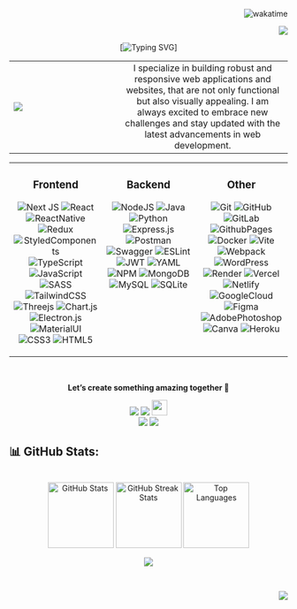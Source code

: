 <div align="right">

![wakatime](https://wakatime.com/badge/user/018bd96e-68c8-4fc2-90bb-144d017d754f.svg)

[![](https://visitcount.itsvg.in/api?id=makarenko-vladyslav&icon=7&color=6)](https://visitcount.itsvg.in)

</div>


<div align="center">

[![Typing SVG](https://readme-typing-svg.demolab.com?font=Playfair+Display&size=32&duration=4000&pause=550&color=039CF7&center=true&vCenter=true&width=1000&height=60&lines=Hi+there+%F0%9F%91%8B%F0%9F%8F%BB;I'm+Vladyslav+Makarenko+%F0%9F%91%A8%F0%9F%8F%BB%E2%80%8D%F0%9F%92%BB;A+Full+Stack+Developer+originally+from+Ukraine+%F0%9F%87%BA%F0%9F%87%A6;Currently+based+in+the+beautiful+landscapes+of+Norway+%F0%9F%87%B3%F0%9F%87%B4)]

</div>

<table>
  <tr>
     <td width="180px">
      <img src="https://i.giphy.com/xv6eVwkJ7DGjC.webp"  />
    </td>
    <td align="center">
      I specialize in building robust and responsive web applications and websites, that are not only functional but also visually appealing. I am always excited to embrace new challenges and stay updated with the latest advancements in web development.
    </td>
  </tr>
</table>

<div align="center" >

<table>
<tr>
<td valign="top" width="33%">

<div align="center">

### Frontend

![Next JS](https://img.shields.io/badge/Next-black?style=flat&logo=next.js&logoColor=white) 
![React](https://img.shields.io/badge/react-%2320232a.svg?style=flat&logo=react&logoColor=%2361DAFB)
![ReactNative](https://img.shields.io/badge/react_native-%2320232a.svg?style=flat&logo=react&logoColor=%2361DAFB) 
![Redux](https://img.shields.io/badge/redux-%23593d88.svg?style=flat&logo=redux&logoColor=white) 
![StyledComponents](https://img.shields.io/badge/styled--components-DB7093?style=flat&logo=styled-components&logoColor=white)
![TypeScript](https://img.shields.io/badge/typescript-%23007ACC.svg?style=flat&logo=typescript&logoColor=white) 
![JavaScript](https://img.shields.io/badge/javascript-%23323330.svg?style=flat&logo=javascript&logoColor=%23F7DF1E) 
![SASS](https://img.shields.io/badge/SASS-hotpink.svg?style=flat&logo=SASS&logoColor=white) 
![TailwindCSS](https://img.shields.io/badge/tailwindcss-%2338B2AC.svg?style=flat&logo=tailwind-css&logoColor=white)
![Threejs](https://img.shields.io/badge/threejs-black?style=flat&logo=three.js&logoColor=white) 
![Chart.js](https://img.shields.io/badge/chart.js-F5788D.svg?style=flat&logo=chart.js&logoColor=white) 
![Electron.js](https://img.shields.io/badge/Electron-191970?style=flat&logo=Electron&logoColor=white) 
![MaterialUI](https://img.shields.io/badge/MaterialUI-007FFF.svg?style=flat&logo=Material-UI&logoColor=white) 
![CSS3](https://img.shields.io/badge/css3-%231572B6.svg?style=flat&logo=css3&logoColor=white) 
![HTML5](https://img.shields.io/badge/html5-%23E34F26.svg?style=flat&logo=html5&logoColor=white)
                            
</div>
</td>
<td valign="top" width="33%">

<div align="center">
                    
### Backend

![NodeJS](https://img.shields.io/badge/node.js-6DA55F?style=flat&logo=node.js&logoColor=white)
![Java](https://img.shields.io/badge/java-%23ED8B00.svg?style=flat&logo=openjdk&logoColor=white)
                            ![Python](https://img.shields.io/badge/python-3670A0?style=flat&logo=python&logoColor=ffdd54)
                            ![Express.js](https://img.shields.io/badge/express.js-%23404d59.svg?style=flat&logo=express&logoColor=%2361DAFB)
                            ![Postman](https://img.shields.io/badge/Postman-FF6C37?style=flat&logo=postman&logoColor=white)
                            ![Swagger](https://img.shields.io/badge/-Swagger-%23Clojure?style=flat&logo=swagger&logoColor=white)
                            ![ESLint](https://img.shields.io/badge/ESLint-4B3263?style=flat&logo=eslint&logoColor=white)
                            ![JWT](https://img.shields.io/badge/JWT-black?style=flat&logo=JSON%20web%20tokens)
                            ![YAML](https://img.shields.io/badge/yaml-%23ffffff.svg?style=flat&logo=yaml&logoColor=151515)
                            ![NPM](https://img.shields.io/badge/NPM-%23CB3837.svg?style=flat&logo=npm&logoColor=white)
                            ![MongoDB](https://img.shields.io/badge/MongoDB-%234ea94b.svg?style=flat&logo=mongodb&logoColor=white)
                            ![MySQL](https://img.shields.io/badge/mysql-4479A1.svg?style=flat&logo=mysql&logoColor=white)
                            ![SQLite](https://img.shields.io/badge/sqlite-%2307405e.svg?style=flat&logo=sqlite&logoColor=white)
                            
</div>
</td>
<td valign="top" width="33%">

<div align="center">
                    
### Other

![Git](https://img.shields.io/badge/git-%23F05033.svg?style=flat&logo=git&logoColor=white)
![GitHub](https://img.shields.io/badge/github-%23121011.svg?style=flat&logo=github&logoColor=white)
![GitLab](https://img.shields.io/badge/gitlab-%23181717.svg?style=flat&logo=gitlab&logoColor=white)
![GithubPages](https://img.shields.io/badge/github%20pages-121013?style=flat&logo=github&logoColor=white)
![Docker](https://img.shields.io/badge/docker-%230db7ed.svg?style=flat&logo=docker&logoColor=white)
![Vite](https://img.shields.io/badge/vite-%23646CFF.svg?style=flat&logo=vite&logoColor=white)
![Webpack](https://img.shields.io/badge/webpack-%238DD6F9.svg?style=flat&logo=webpack&logoColor=black)
![WordPress](https://img.shields.io/badge/WordPress-%23117AC9.svg?style=flat&logo=WordPress&logoColor=white)
![Render](https://img.shields.io/badge/Render-%46E3B7.svg?style=flat&logo=render&logoColor=white)
![Vercel](https://img.shields.io/badge/vercel-%23000000.svg?style=flat&logo=vercel&logoColor=white)
![Netlify](https://img.shields.io/badge/netlify-%23000000.svg?style=flat&logo=netlify&logoColor=#00C7B7)
![GoogleCloud](https://img.shields.io/badge/GoogleCloud-%234285F4.svg?style=flat&logo=google-cloud&logoColor=white)
![Figma](https://img.shields.io/badge/figma-%23F24E1E.svg?style=flat&logo=figma&logoColor=white)
![AdobePhotoshop](https://img.shields.io/badge/adobe%20photoshop-%2331A8FF.svg?style=flat&logo=adobe%20photoshop&logoColor=white)
![Canva](https://img.shields.io/badge/Canva-%2300C4CC.svg?style=flat&logo=Canva&logoColor=white)
![Heroku](https://img.shields.io/badge/heroku-%23430098.svg?style=flat&logo=heroku&logoColor=white)

</div>
</td>
</tr>
</table>

</div>

<br/>

<div align="center" >

<b>Let’s create something amazing together 🚀</b>

  <a href="mailto:makarenko.vlad.112@gmail.com?subject=Hello%20Vladyslav,%20From%20Github"><img src="https://img.shields.io/badge/e‑mail-D14836.svg?style=for-the-badge&logo=GMail&logoColor=white"/></a>
  <a href="https://linkedin.com/in/makarenko-vladyslav"><img src="https://img.shields.io/badge/linkedin-0077B5.svg?style=for-the-badge&logo=linkedin&logoColor=white"/></a>
  <a href="https://t.me/MAKARICH_DEV"><img src="https://internet-lab.ru/sites/internet-lab.ru/files/styles/shirokiy/public/2022-09/telegram.png?itok=KcHIyWA_" height="28px" /></a>
  </br>
  <a href="https://instagram.com/makarich.dev"><img src="https://img.shields.io/badge/instagram-E4405F.svg?style=for-the-badge&logo=instagram&logoColor=white"/></a>
  <a href="https://www.facebook.com/makarich.dev"><img src="https://img.shields.io/badge/facebook-%233B5998.svg?&style=for-the-badge&logo=facebook&logoColor=white" /></a>

</div>


<h2>📊 GitHub Stats:</h2>
  <br/>
  <div align="center" >
    <img src="https://github-readme-stats.vercel.app/api?username=makarenko-vladyslav&theme=ambient_gradient&hide_border=true&include_all_commits=false&count_private=true" alt="GitHub Stats" style="width: 1fr;  height: 119px;"/>
    <img src="https://github-readme-streak-stats.herokuapp.com/?user=makarenko-vladyslav&theme=ambient_gradient&hide_border=true" alt="GitHub Streak Stats" style="width: 1fr; height: 119px;"/>
    <img src="https://github-readme-stats.vercel.app/api/top-langs/?username=makarenko-vladyslav&theme=ambient_gradient&hide_border=true&include_all_commits=false&count_private=true&layout=compact" alt="Top Languages" style="width: 1fr; height: 119px;"/>

![](https://github-profile-trophy.vercel.app/?username=makarenko-vladyslav&theme=ambient_gradient&no-frame=false&no-bg=false&margin-w=4)
    
  </div>

  <br/>
  
<div align="end">

![](https://quotes-github-readme.vercel.app/api?type=horizontal&theme=dark)

<div>
